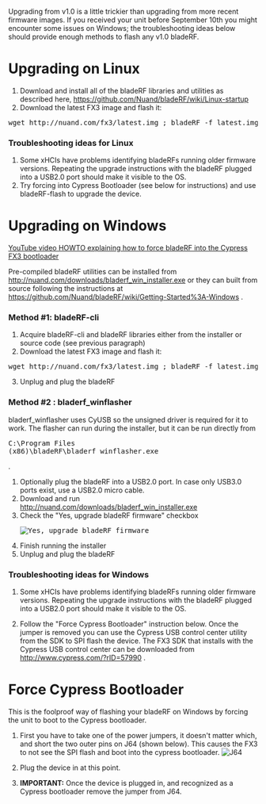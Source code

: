 Upgrading from v1.0 is a little trickier than upgrading from more recent firmware images. If you received your unit before September 10th you might encounter some issues on Windows; the troubleshooting ideas below should provide enough methods to flash any v1.0 bladeRF.
# Upgrading on Linux #

1. Download and install all of the bladeRF libraries and utilities as described here, https://github.com/Nuand/bladeRF/wiki/Linux-startup
2. Download the latest FX3 image and flash it:
<pre>wget http://nuand.com/fx3/latest.img ; bladeRF -f latest.img</pre>

### Troubleshooting ideas for Linux ###

1. Some xHCIs have problems identifying bladeRFs running older firmware versions. Repeating the upgrade instructions with the bladeRF plugged into a USB2.0 port should make it visible to the OS.
2. Try forcing into Cypress Bootloader (see below for instructions) and use bladeRF-flash to upgrade the device.

# Upgrading on Windows #
[YouTube video HOWTO explaining how to force bladeRF into the Cypress FX3 bootloader](http://youtu.be/oolb9e_9qTc)

Pre-compiled bladeRF utilities can be installed from http://nuand.com/downloads/bladerf_win_installer.exe
or they can built from source following the instructions at https://github.com/Nuand/bladeRF/wiki/Getting-Started%3A-Windows .

### Method #1: bladeRF-cli ###
1. Acquire bladeRF-cli and bladeRF libraries either from the installer or source code (see previous paragraph)
2. Download the latest FX3 image and flash it:
<pre>wget http://nuand.com/fx3/latest.img ; bladeRF -f latest.img</pre>
3. Unplug and plug the bladeRF

### Method #2 : bladerf_winflasher ###
bladerf_winflasher uses CyUSB so the unsigned driver is required for it to work. The flasher can run during the installer, but it can be run directly from <pre>C:\Program Files (x86)\bladeRF\bladerf_winflasher.exe</pre>.

1. Optionally plug the bladeRF into a USB2.0 port. In case only USB3.0 ports exist, use a USB2.0 micro cable.
2. Download and run http://nuand.com/downloads/bladerf_win_installer.exe
3. Check the "Yes, upgrade bladeRF firmware" checkbox<pre>![Yes, upgrade bladeRF firmware](http://nuand.com/upgrade.png)</pre>
4. Finish running the installer
5. Unplug and plug the bladeRF


### Troubleshooting ideas for Windows ###

1. Some xHCIs have problems identifying bladeRFs running older firmware versions. Repeating the upgrade instructions with the bladeRF plugged into a USB2.0 port should make it visible to the OS.

2. Follow the "Force Cypress Bootloader" instruction below. Once the jumper is removed you can use the Cypress USB control center utility from the SDK to SPI flash the device. The FX3 SDK that installs with the Cypress USB control center can be downloaded from http://www.cypress.com/?rID=57990 .

# Force Cypress Bootloader #
This is the foolproof way of flashing your bladeRF on Windows by forcing the unit to boot to the Cypress bootloader.

1. First you have to take one of the power jumpers, it doesn't matter which, and short the two outer pins on J64 (shown below). This causes the FX3 to not see the SPI flash and boot into the cypress bootloader.
![J64](http://nuand.com/J64.png)

2. Plug the device in at this point.

3. **IMPORTANT:** Once the device is plugged in, and recognized as a Cypress bootloader remove the jumper from J64.